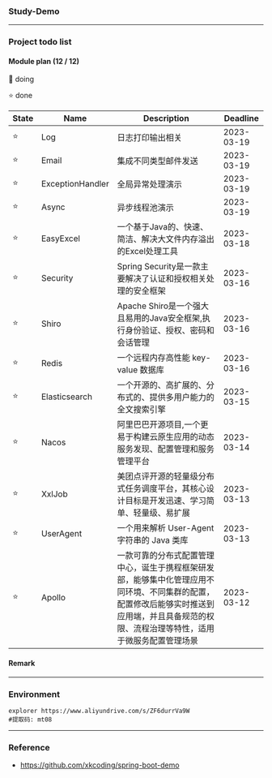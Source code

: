 ### Study-Demo

---

### Project todo list

#### Module plan (12 / 12)

🚀 doing

⭐️ done

| State | Name             | Description                                                                                    | Deadline   |
|-------|------------------|------------------------------------------------------------------------------------------------|------------|
| ⭐️    | Log              | 日志打印输出相关                                                                                       | 2023-03-19 |
| ⭐️    | Email            | 集成不同类型邮件发送                                                                                     | 2023-03-19 |
| ⭐️    | ExceptionHandler | 全局异常处理演示                                                                                       | 2023-03-19 |
| ⭐️    | Async            | 异步线程池演示                                                                                        | 2023-03-19 |
| ⭐️    | EasyExcel        | 一个基于Java的、快速、简洁、解决大文件内存溢出的Excel处理工具                                                            | 2023-03-18 |
| ⭐️    | Security         | Spring Security是一款主要解决了认证和授权相关处理的安全框架                                                          | 2023-03-16 |
| ⭐️    | Shiro            | Apache Shiro是一个强大且易用的Java安全框架,执行身份验证、授权、密码和会话管理                                                | 2023-03-16 |
| ⭐️    | Redis            | 一个远程内存高性能 key-value 数据库                                                                        | 2023-03-16 |
| ⭐️    | Elasticsearch    | 一个开源的、高扩展的、分布式的、提供多用户能力的全文搜索引擎                                                                 | 2023-03-15 |
| ⭐️    | Nacos            | 阿里巴巴开源项目,一个更易于构建云原生应用的动态服务发现、配置管理和服务管理平台                                                       | 2023-03-14 |
| ⭐️    | XxlJob           | 美团点评开源的轻量级分布式任务调度平台，其核心设计目标是开发迅速、学习简单、轻量级、易扩展                                                  | 2023-03-13 |
| ⭐️    | UserAgent        | 一个用来解析 User-Agent 字符串的 Java 类库                                                                 | 2023-03-13 |
| ⭐️    | Apollo           | 一款可靠的分布式配置管理中心，诞生于携程框架研发部，能够集中化管理应用不同环境、不同集群的配置，配置修改后能够实时推送到应用端，并且具备规范的权限、流程治理等特性，适用于微服务配置管理场景 | 2023-03-12 |

#### Remark

---

### Environment

```shell
explorer https://www.aliyundrive.com/s/ZF6durrVa9W
#提取码: mt08
```

---

### Reference

- https://github.com/xkcoding/spring-boot-demo